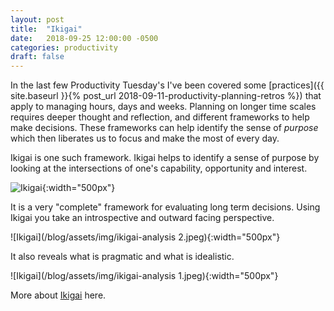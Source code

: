```yaml
---
layout: post
title:  "Ikigai"
date:   2018-09-25 12:00:00 -0500
categories: productivity
draft: false
---
```


In the last few Productivity Tuesday's I've been covered some [practices]({{ site.baseurl }}{% post_url 2018-09-11-productivity-planning-retros %}) that apply to managing hours, days and weeks. Planning on longer time scales requires deeper thought and reflection, and different frameworks to help make decisions. These frameworks can help identify the sense of _purpose_ which then liberates us to focus and make the most of every day.

Ikigai is one such framework. Ikigai helps to identify a sense of purpose by looking at the intersections of one's capability, opportunity and interest.

![Ikigai](/blog/assets/img/ikigai.jpg){:width="500px"}

It is a very "complete" framework for evaluating long term decisions. Using Ikigai you take an introspective and outward facing perspective. 

![Ikigai](/blog/assets/img/ikigai-analysis 2.jpeg){:width="500px"}

It also reveals what is pragmatic and what is idealistic. 

![Ikigai](/blog/assets/img/ikigai-analysis 1.jpeg){:width="500px"}

More about [Ikigai](https://en.wikipedia.org/wiki/Ikigai) here.